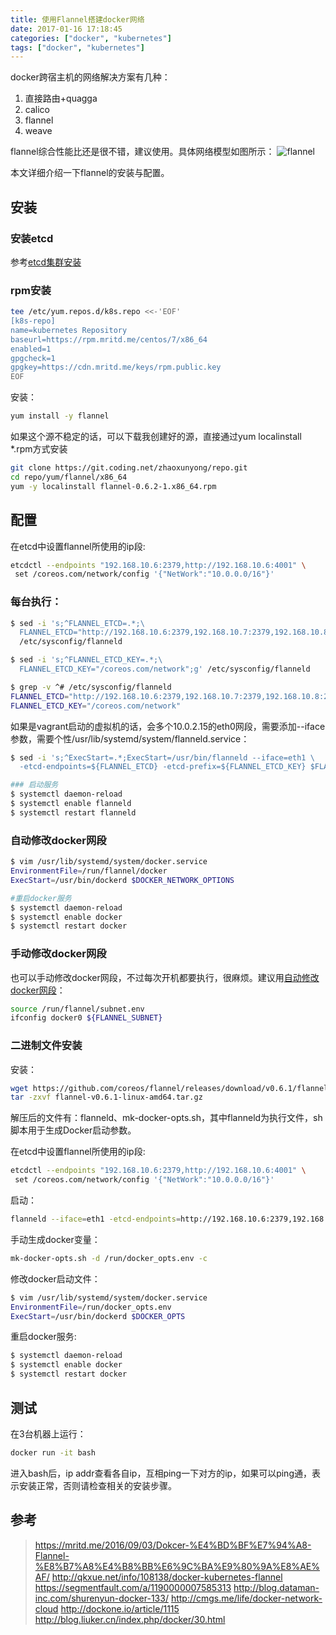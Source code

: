 ```yaml
---
title: 使用Flannel搭建docker网络
date: 2017-01-16 17:18:45
categories: ["docker", "kubernetes"]
tags: ["docker", "kubernetes"]
---
```

docker跨宿主机的网络解决方案有几种：
1. 直接路由+quagga
2. calico
3. flannel
4. weave

flannel综合性能比还是很不错，建议使用。具体网络模型如图所示：
![flannel](/images/packet-01.png)

本文详细介绍一下flannel的安装与配置。

## 安装
### 安装etcd
参考[etcd集群安装](etcd集群安装.html)

### rpm安装
```bash
tee /etc/yum.repos.d/k8s.repo <<-'EOF'
[k8s-repo]
name=kubernetes Repository
baseurl=https://rpm.mritd.me/centos/7/x86_64
enabled=1
gpgcheck=1
gpgkey=https://cdn.mritd.me/keys/rpm.public.key
EOF
```

安装：
```bash
yum install -y flannel
```

如果这个源不稳定的话，可以下载我创建好的源，直接通过yum localinstall *.rpm方式安装
```bash
git clone https://git.coding.net/zhaoxunyong/repo.git
cd repo/yum/flannel/x86_64
yum -y localinstall flannel-0.6.2-1.x86_64.rpm
```

## 配置
在etcd中设置flannel所使用的ip段:
```bash
etcdctl --endpoints "192.168.10.6:2379,http://192.168.10.6:4001" \
 set /coreos.com/network/config '{"NetWork":"10.0.0.0/16"}'
```

### 每台执行：
```bash
$ sed -i 's;^FLANNEL_ETCD=.*;\
  FLANNEL_ETCD="http://192.168.10.6:2379,192.168.10.7:2379,192.168.10.8:2379";g' \
  /etc/sysconfig/flanneld

$ sed -i 's;^FLANNEL_ETCD_KEY=.*;\
  FLANNEL_ETCD_KEY="/coreos.com/network";g' /etc/sysconfig/flanneld

$ grep -v ^# /etc/sysconfig/flanneld
FLANNEL_ETCD="http://192.168.10.6:2379,192.168.10.7:2379,192.168.10.8:2379"
FLANNEL_ETCD_KEY="/coreos.com/network"
```

如果是vagrant启动的虚拟机的话，会多个10.0.2.15的eth0网段，需要添加--iface参数，需要个性/usr/lib/systemd/system/flanneld.service：
```bash
$ sed -i 's;^ExecStart=.*;ExecStart=/usr/bin/flanneld --iface=eth1 \
  -etcd-endpoints=${FLANNEL_ETCD} -etcd-prefix=${FLANNEL_ETCD_KEY} $FLANNEL_OPTIONS;g' /usr/lib/systemd/system/flanneld.service

### 启动服务
$ systemctl daemon-reload
$ systemctl enable flanneld
$ systemctl restart flanneld
```

### 自动修改docker网段
```bash
$ vim /usr/lib/systemd/system/docker.service
EnvironmentFile=/run/flannel/docker
ExecStart=/usr/bin/dockerd $DOCKER_NETWORK_OPTIONS

#重启docker服务
$ systemctl daemon-reload
$ systemctl enable docker
$ systemctl restart docker
```

### 手动修改docker网段
也可以手动修改docker网段，不过每次开机都要执行，很麻烦。建议用[自动修改docker网段](#自动修改docker网段)：
```bash
source /run/flannel/subnet.env
ifconfig docker0 ${FLANNEL_SUBNET}
```

### 二进制文件安装
安装：
```bash
wget https://github.com/coreos/flannel/releases/download/v0.6.1/flannel-v0.6.1-linux-amd64.tar.gz
tar -zxvf flannel-v0.6.1-linux-amd64.tar.gz
```
解压后的文件有：flanneld、mk-docker-opts.sh，其中flanneld为执行文件，sh脚本用于生成Docker启动参数。

在etcd中设置flannel所使用的ip段:
```bash
etcdctl --endpoints "192.168.10.6:2379,http://192.168.10.6:4001" \
 set /coreos.com/network/config '{"NetWork":"10.0.0.0/16"}'
```

启动：
```bash
flanneld --iface=eth1 -etcd-endpoints=http://192.168.10.6:2379,192.168.10.7:2379,192.168.10.8:2379 -etcd-prefix=/coreos.com/network
```

手动生成docker变量：
```bash
mk-docker-opts.sh -d /run/docker_opts.env -c
```

修改docker启动文件：
```bash
$ vim /usr/lib/systemd/system/docker.service
EnvironmentFile=/run/docker_opts.env
ExecStart=/usr/bin/dockerd $DOCKER_OPTS
```

重启docker服务:
```bash
$ systemctl daemon-reload
$ systemctl enable docker
$ systemctl restart docker
```

## 测试
在3台机器上运行：
```bash
docker run -it bash
```

进入bash后，ip addr查看各自ip，互相ping一下对方的ip，如果可以ping通，表示安装正常，否则请检查相关的安装步骤。


## 参考
> https://mritd.me/2016/09/03/Dokcer-%E4%BD%BF%E7%94%A8-Flannel-%E8%B7%A8%E4%B8%BB%E6%9C%BA%E9%80%9A%E8%AE%AF/
> http://qkxue.net/info/108138/docker-kubernetes-flannel
> https://segmentfault.com/a/1190000007585313
> http://blog.dataman-inc.com/shurenyun-docker-133/
> http://cmgs.me/life/docker-network-cloud
> http://dockone.io/article/1115
> http://blog.liuker.cn/index.php/docker/30.html
